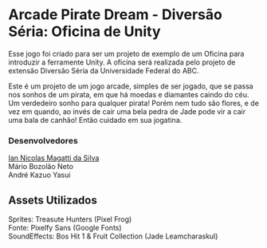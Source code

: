 # Arcade Pirate Dream - Diversão Séria: Oficina de Unity

Esse jogo foi criado para ser um projeto de exemplo de um Oficina para introduzir a ferramente Unity. A oficina será realizada pelo projeto de extensão Diversão Séria da Universidade Federal do ABC.

Este é um projeto de um jogo arcade, simples de ser jogado, que se passa nos sonhos de um pirata, em que há moedas e diamantes caindo do céu. Um verdedeiro sonho para qualquer pirata! Porém nem tudo são flores, e de vez em quando, ao invés de cair uma bela pedra de Jade pode vir a cair uma bala de canhão! Então cuidado em sua jogatina.

### Desenvolvedores
[Ian Nicolas Magatti da Silva](https://github.com/IanNicolasMagattiDaSilva) \
Mário Bozolão Neto\
André Kazuo Yasui

## Assets Utilizados
Sprites: Treasute Hunters (Pixel Frog)\
Fonte: Pixelfy Sans (Google Fonts)\
SoundEffects: Bos Hit 1 & Fruit Collection (Jade Leamcharaskul)
